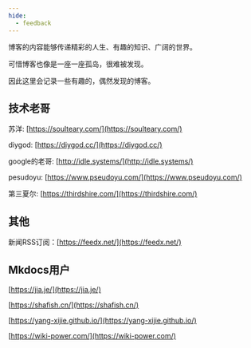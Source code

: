 ```yaml
---
hide:
  - feedback
---
```


博客的内容能够传递精彩的人生、有趣的知识、广阔的世界。

可惜博客也像是一座一座孤岛，很难被发现。

因此这里会记录一些有趣的，偶然发现的博客。

## 技术老哥

苏洋: [https://soulteary.com/](https://soulteary.com/)

diygod: [https://diygod.cc/](https://diygod.cc/)

google的老哥: [http://idle.systems/](http://idle.systems/)

pesudoyu: [https://www.pseudoyu.com/](https://www.pseudoyu.com/)

第三夏尔: [https://thirdshire.com/](https://thirdshire.com/)

## 其他
新闻RSS订阅：[https://feedx.net/](https://feedx.net/)

## Mkdocs用户

[https://jia.je/](https://jia.je/)

[https://shafish.cn/](https://shafish.cn/)

[https://yang-xijie.github.io/](https://yang-xijie.github.io/)

[https://wiki-power.com/](https://wiki-power.com/)